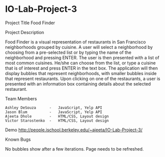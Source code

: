 IO-Lab-Project-3
================

Project Title
Food Finder

Project Description

Food Finder is a visual representation of restaurants in San Francisco neighborhoods grouped by cuisine. A user will select a neighborhood by choosing from a pre-selected list or by typing the name of the neighborhood and pressing ENTER. The user is then presented with a list of most common cuisines. He/she can choose from the list, or type a cuisine that is of interest and press ENTER in the text box. The application will then display bubbles that represent neighborhoods, with smaller bubbles inside that represent restaurants. Upon clicking on one of the restaurants, a user is presented with an information box containing details about the selected restaurant.

Team Members

	Ashley DeSouza		-	JavaScript, Yelp API
	Jason Blum			-	JavaScript, Yelp API
	Ajeeta Dhole		-	HTML/CSS, Layout design
	Victor Starostenko	-	HTML/CSS, Layout design

Demo
http://people.ischool.berkeley.edu/~ajeeta/IO-Lab-Project-3/

Known Bugs

No bubbles show after a few iterations. Page needs to be refreshed.

